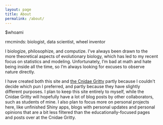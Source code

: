 ```yaml
---
layout: page
title: About
permalink: /about/
---
```


$whoami

rmcminds: biologist, data scientist, wheel inventor

I biologize, philosophize, and computize. I’ve always been drawn to the more theoretical aspects of evolutionary biology, which has led to my recent focus on statistics and modeling. Unfortunately, I’m bad at math and hate being inside all the time, so I’m always looking for excuses to observe nature directly.

I have created both this site and [the Cnidae Gritty](thecnidaegritty.org) partly because I couldn't decide which pun I preferred, and partly because they have slightly different purposes. I plan to keep this site entirely to myself, while the Cnidae Gritty will hopefully have a lot of blog posts by other collaborators, such as students of mine. I also plan to focus more on personal projects here, like unfinished Shiny apps, blogs with personal updates and personal opinions that are a bit less filtered than the educationally-focused pages and posts over at the Cnidae Gritty. 
